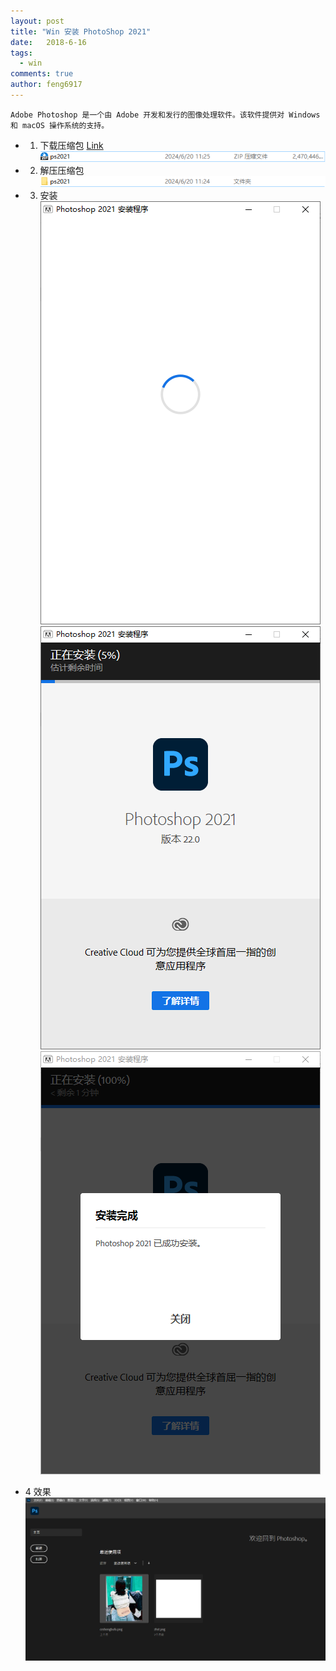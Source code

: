 ```yaml
---
layout: post
title: "Win 安装 PhotoShop 2021"
date:   2018-6-16
tags: 
  - win
comments: true
author: feng6917
---
```


`Adobe Photoshop 是一个由 Adobe 开发和发行的图像处理软件。该软件提供对 Windows 和 macOS 操作系统的支持。`

<!-- more -->

- 1. 下载压缩包
      [Link](https://pan.baidu.com/s/1PXGf7Pf863xTOtSUj_PmXg?pwd=dxcu)
      ![img](../images/2018-6-16/1.png)
- 2. 解压压缩包
      ![img](../images/2018-6-16/2.png)
- 3. 安装
     ![img](../images/2018-6-16/3.png)
     ![img](../images/2018-6-16/4.png)
     ![img](../images/2018-6-16/5.png)

- 4 效果
    ![img](../images/2018-6-16/6.png)
